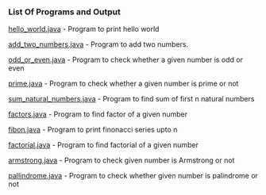 ### List Of Programs and Output 

[hello_world.java](https://github.com/akkupy/JavaS3/blob/master/Java_Exp_1/hello_world.java) - Program to print hello world
            
[add_two_numbers.java](https://github.com/akkupy/JavaS3/blob/master/Java_Exp_1/add_two_numbers.java) - Program to add two numbers.
                    
[odd_or_even.java](https://github.com/akkupy/JavaS3/blob/master/Java_Exp_1/odd_or_even.java) - Program to check whether a given number is odd or even 
               
[prime.java](https://github.com/akkupy/JavaS3/blob/master/Java_Exp_1/prime.java) - Program to check whether a given number is prime or not

[sum_natural_numbers.java](https://github.com/akkupy/JavaS3/blob/master/Java_Exp_1/sum_natural_numbers.java) - Program to find sum of first n natural numbers            
                 
[factors.java](https://github.com/akkupy/JavaS3/blob/master/Java_Exp_1/factors.java) - Program to find factor of a given number

[fibon.java](https://github.com/akkupy/JavaS3/blob/master/Java_Exp_1/fibon.java) - Program to print finonacci series upto n

[factorial.java](https://github.com/akkupy/JavaS3/blob/master/Java_Exp_1/factorial.java) - Program to find factorial of a given number

[armstrong.java](https://github.com/akkupy/JavaS3/blob/master/Java_Exp_1/armstrong.java) - Program to check given number is Armstrong or not

[pallindrome.java](https://github.com/akkupy/JavaS3/blob/master/Java_Exp_1/pallindrome.java) - Program to check whether given number is palindrome or not